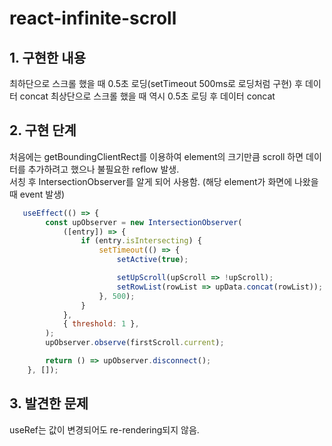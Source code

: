 # react-infinite-scroll

## 1. 구현한 내용
최하단으로 스크롤 했을 때 0.5초 로딩(setTimeout 500ms로 로딩처럼 구현) 후 데이터 concat
최상단으로 스크롤 했을 때 역시 0.5초 로딩 후 데이터 concat

## 2. 구현 단계
처음에는 getBoundingClientRect를 이용하여 element의 크기만큼 scroll 하면 데이터를 추가하려고 했으나 불필요한 reflow 발생.  
서칭 후 IntersectionObserver를 알게 되어 사용함. (해당 element가 화면에 나왔을 때 event 발생)

```javascript
   useEffect(() => {
        const upObserver = new IntersectionObserver(
            ([entry]) => {
                if (entry.isIntersecting) {
                    setTimeout(() => {
                        setActive(true);

                        setUpScroll(upScroll => !upScroll);
                        setRowList(rowList => upData.concat(rowList));
                    }, 500);
                }
            },
            { threshold: 1 },
        );
        upObserver.observe(firstScroll.current);

        return () => upObserver.disconnect();
    }, []);
```
## 3. 발견한 문제

useRef는 값이 변경되어도 re-rendering되지 않음.  
